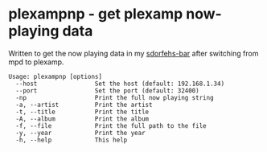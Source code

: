 # plexampnp - get plexamp now-playing data

Written to get the now playing data in my
[sdorfehs-bar](https://github.com/trapd00r/sdorfehs-config) after switching from mpd
to plexamp.

```
Usage: plexampnp [options]
  --host                Set the host (default: 192.168.1.34)
  --port                Set the port (default: 32400)
  -np                   Print the full now playing string
  -a, --artist          Print the artist
  -t, --title           Print the title
  -A, --album           Print the album
  -f, --file            Print the full path to the file
  -y, --year            Print the year
  -h, --help            This help
```
